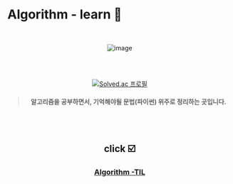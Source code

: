 # Algorithm - learn  📘
 
<br>
<div align="center">


![image](https://github.com/mmmjunjoy/Algorithm-learn/assets/121990539/0665c295-0247-49ee-a0d6-063ebae240b6)



<br>
<br>




[![Solved.ac 프로필](http://mazassumnida.wtf/api/mini/generate_badge?boj=sjb2010)](https://solved.ac/sjb2010)




>  #### 알고리즘을 공부하면서, 기억해야될 문법(파이썬) 위주로 정리하는 곳입니다.

<br>
<br>

## click ☑️


### [Algorithm -TIL](https://velog.io/@sjb2010/coding-test-1)
